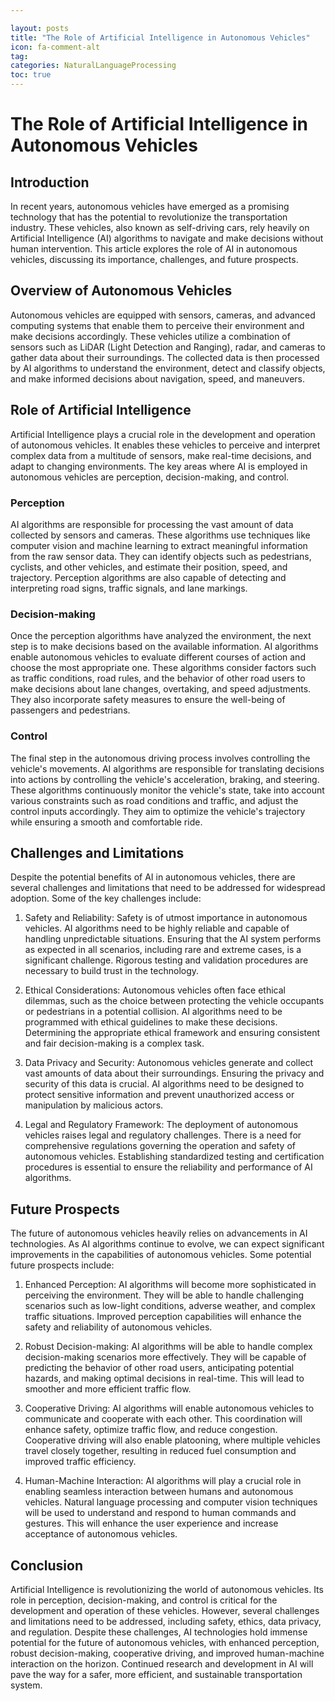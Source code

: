 ```yaml
---

layout: posts
title: "The Role of Artificial Intelligence in Autonomous Vehicles"
icon: fa-comment-alt
tag:      
categories: NaturalLanguageProcessing
toc: true
---
```




# The Role of Artificial Intelligence in Autonomous Vehicles

## Introduction

In recent years, autonomous vehicles have emerged as a promising technology that has the potential to revolutionize the transportation industry. These vehicles, also known as self-driving cars, rely heavily on Artificial Intelligence (AI) algorithms to navigate and make decisions without human intervention. This article explores the role of AI in autonomous vehicles, discussing its importance, challenges, and future prospects.

## Overview of Autonomous Vehicles

Autonomous vehicles are equipped with sensors, cameras, and advanced computing systems that enable them to perceive their environment and make decisions accordingly. These vehicles utilize a combination of sensors such as LiDAR (Light Detection and Ranging), radar, and cameras to gather data about their surroundings. The collected data is then processed by AI algorithms to understand the environment, detect and classify objects, and make informed decisions about navigation, speed, and maneuvers.

## Role of Artificial Intelligence

Artificial Intelligence plays a crucial role in the development and operation of autonomous vehicles. It enables these vehicles to perceive and interpret complex data from a multitude of sensors, make real-time decisions, and adapt to changing environments. The key areas where AI is employed in autonomous vehicles are perception, decision-making, and control.

### Perception

AI algorithms are responsible for processing the vast amount of data collected by sensors and cameras. These algorithms use techniques like computer vision and machine learning to extract meaningful information from the raw sensor data. They can identify objects such as pedestrians, cyclists, and other vehicles, and estimate their position, speed, and trajectory. Perception algorithms are also capable of detecting and interpreting road signs, traffic signals, and lane markings.

### Decision-making

Once the perception algorithms have analyzed the environment, the next step is to make decisions based on the available information. AI algorithms enable autonomous vehicles to evaluate different courses of action and choose the most appropriate one. These algorithms consider factors such as traffic conditions, road rules, and the behavior of other road users to make decisions about lane changes, overtaking, and speed adjustments. They also incorporate safety measures to ensure the well-being of passengers and pedestrians.

### Control

The final step in the autonomous driving process involves controlling the vehicle's movements. AI algorithms are responsible for translating decisions into actions by controlling the vehicle's acceleration, braking, and steering. These algorithms continuously monitor the vehicle's state, take into account various constraints such as road conditions and traffic, and adjust the control inputs accordingly. They aim to optimize the vehicle's trajectory while ensuring a smooth and comfortable ride.

## Challenges and Limitations

Despite the potential benefits of AI in autonomous vehicles, there are several challenges and limitations that need to be addressed for widespread adoption. Some of the key challenges include:

1. Safety and Reliability: Safety is of utmost importance in autonomous vehicles. AI algorithms need to be highly reliable and capable of handling unpredictable situations. Ensuring that the AI system performs as expected in all scenarios, including rare and extreme cases, is a significant challenge. Rigorous testing and validation procedures are necessary to build trust in the technology.

2. Ethical Considerations: Autonomous vehicles often face ethical dilemmas, such as the choice between protecting the vehicle occupants or pedestrians in a potential collision. AI algorithms need to be programmed with ethical guidelines to make these decisions. Determining the appropriate ethical framework and ensuring consistent and fair decision-making is a complex task.

3. Data Privacy and Security: Autonomous vehicles generate and collect vast amounts of data about their surroundings. Ensuring the privacy and security of this data is crucial. AI algorithms need to be designed to protect sensitive information and prevent unauthorized access or manipulation by malicious actors.

4. Legal and Regulatory Framework: The deployment of autonomous vehicles raises legal and regulatory challenges. There is a need for comprehensive regulations governing the operation and safety of autonomous vehicles. Establishing standardized testing and certification procedures is essential to ensure the reliability and performance of AI algorithms.

## Future Prospects

The future of autonomous vehicles heavily relies on advancements in AI technologies. As AI algorithms continue to evolve, we can expect significant improvements in the capabilities of autonomous vehicles. Some potential future prospects include:

1. Enhanced Perception: AI algorithms will become more sophisticated in perceiving the environment. They will be able to handle challenging scenarios such as low-light conditions, adverse weather, and complex traffic situations. Improved perception capabilities will enhance the safety and reliability of autonomous vehicles.

2. Robust Decision-making: AI algorithms will be able to handle complex decision-making scenarios more effectively. They will be capable of predicting the behavior of other road users, anticipating potential hazards, and making optimal decisions in real-time. This will lead to smoother and more efficient traffic flow.

3. Cooperative Driving: AI algorithms will enable autonomous vehicles to communicate and cooperate with each other. This coordination will enhance safety, optimize traffic flow, and reduce congestion. Cooperative driving will also enable platooning, where multiple vehicles travel closely together, resulting in reduced fuel consumption and improved traffic efficiency.

4. Human-Machine Interaction: AI algorithms will play a crucial role in enabling seamless interaction between humans and autonomous vehicles. Natural language processing and computer vision techniques will be used to understand and respond to human commands and gestures. This will enhance the user experience and increase acceptance of autonomous vehicles.

## Conclusion

Artificial Intelligence is revolutionizing the world of autonomous vehicles. Its role in perception, decision-making, and control is critical for the development and operation of these vehicles. However, several challenges and limitations need to be addressed, including safety, ethics, data privacy, and regulation. Despite these challenges, AI technologies hold immense potential for the future of autonomous vehicles, with enhanced perception, robust decision-making, cooperative driving, and improved human-machine interaction on the horizon. Continued research and development in AI will pave the way for a safer, more efficient, and sustainable transportation system.